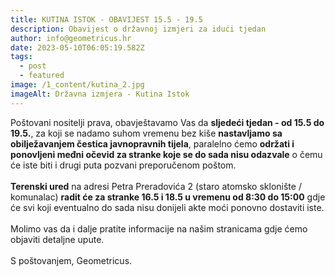 ```yaml
---
title: KUTINA ISTOK - OBAVIJEST 15.5 - 19.5
description: Obavijest o državnoj izmjeri za idući tjedan
author: info@geometricus.hr
date: 2023-05-10T06:05:19.582Z
tags:
  - post
  - featured
image: /1_content/kutina_2.jpg
imageAlt: Državna izmjera - Kutina Istok
---
```

P﻿oštovani nositelji prava, obavještavamo Vas da **sljedeći tjedan - od 15.5 do 19.5.**, za koji se nadamo suhom vremenu bez kiše **nastavljamo sa obilježavanjem čestica javnopravnih tijela**, paralelno ćemo **održati i ponovljeni međni očevid za stranke koje se do sada nisu odazvale** o čemu će iste biti i drugi puta pozvani preporučenom poštom.\
\
**T﻿erenski ured** na adresi Petra Preradovića 2 (staro atomsko sklonište / komunalac) **radit će za stranke 16.5 i 18.5 u vremenu od 8:30 do 15:00** gdje će svi koji eventualno do sada nisu donijeli akte moći ponovno dostaviti iste.\
\
M﻿olimo vas da i dalje pratite informacije na našim stranicama gdje ćemo objaviti detaljne upute.\
\
S﻿ poštovanjem, Geometricus.